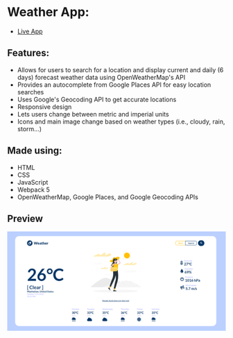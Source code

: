 # **Weather App**: 
* [Live App](https://hcw0.github.io/weather-app/)
## **Features:**
* Allows for users to search for a location and display current and daily (6 days) forecast weather data using OpenWeatherMap's API
* Provides an autocomplete from Google Places API for easy location searches
* Uses Google's Geocoding API to get accurate locations
* Responsive design 
* Lets users change between metric and imperial units
* Icons and main image change based on weather types (i.e., cloudy, rain, storm...)   
## **Made using:**
* HTML
* CSS
* JavaScript
* Webpack 5
* OpenWeatherMap, Google Places, and Google Geocoding APIs

## **Preview**
![preview-image](./src/images/weather%20app.png)

